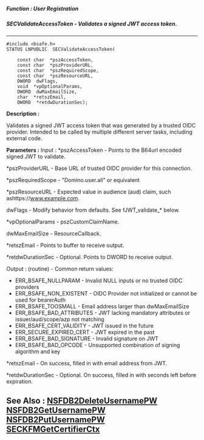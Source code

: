##### Function : User Registration
##### SECValidateAccessToken - Validates a signed JWT access token.
---
```
#include <bsafe.h>
STATUS LNPUBLIC  SECValidateAccessToken(

	const char  *pszAccessToken,
	const char  *pszProviderURL,
	const char  *pszRequiredScope,
	const char  *pszResourceURL,
	DWORD  dwFlags,
	void  *vpOptionalParams,
	DWORD  dwMaxEmailSize,
	char  *retszEmail,
	DWORD  *retdwDurationSec);
```

**Description :**

Validates a signed JWT access token that was generated by a trusted OIDC provider. Intended to be called by multiple different server tasks, including external code.


**Parameters :**
Input :
*pszAccessToken  -  Points to the B64url encoded signed JWT to validate.

*pszProviderURL  -  Base URL of trusted OIDC provider for this connection.

*pszRequiredScope  -  "Domino.user.all" or equivalent

*pszResourceURL  -  Expected value in audience (aud) claim, such ashttps://www.example.com.

dwFlags  -  Modify behavior from defaults. See fJWT_validate_* below.

*vpOptionalParams  -  pszCustomClaimName.

dwMaxEmailSize  -  ResourceCallback.

*retszEmail  -  Points to buffer to receive output.

*retdwDurationSec  -  Optional. Points to DWORD to receive output.

Output :
(routine)  -  Common return values:
  * ERR_BSAFE_NULLPARAM - Invalid NULL inputs or no trusted OIDC providers
  * ERR_BSAFE_NON_EXISTENT - OIDC Provider not initialized or cannot be used for bearerAuth
  * ERR_BSAFE_TOOSMALL - Email address larger than dwMaxEmailSize
  * ERR_BSAFE_BAD_ATTRIBUTES - JWT lacking mandatory attributes or issuer/aud/scope/azp not matching
  * ERR_BSAFE_CERT_VALIDITY - JWT issued in the future
  * ERR_SECURE_EXPIRED_CERT - JWT expired in the past
  * ERR_BSAFE_BAD_SIGNATURE - Invalid signature on JWT
  * ERR_BSAFE_BAD_OPCODE - Unsupported combination of signing algorithm and key 


*retszEmail  -  On success, filled in with email address from JWT.

*retdwDurationSec  -  Optional. On success, filled in with seconds left before expiration.



**See Also :**
[NSFDB2DeleteUsernamePW](/domino-c-api-docs/reference/Func/NSFDB2DeleteUsernamePW)
[NSFDB2GetUsernamePW](/domino-c-api-docs/reference/Func/NSFDB2GetUsernamePW)
[NSFDB2PutUsernamePW](/domino-c-api-docs/reference/Func/NSFDB2PutUsernamePW)
[SECKFMGetCertifierCtx](/domino-c-api-docs/reference/Func/SECKFMGetCertifierCtx)
---
